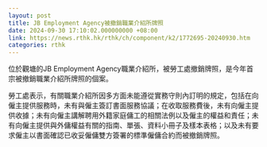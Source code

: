 ```yaml
---
layout: post
title: JB Employment Agency被撤銷職業介紹所牌照
date: 2024-09-30 17:10:02.000000000 +08:00
link: https://news.rthk.hk/rthk/ch/component/k2/1772695-20240930.htm
categories: rthk
---
```


位於觀塘的JB Employment Agency職業介紹所，被勞工處撤銷牌照，是今年首宗被撤銷職業介紹所牌照的個案。

勞工處表示，有關職業介紹所因多方面未能遵從實務守則內訂明的規定，包括在向僱主提供服務時，未有與僱主簽訂書面服務協議；在收取服務費後，未有向僱主提供收據；未有向僱主講解聘用外籍家庭傭工的相關法例以及僱主的權益和責任；未有向僱主提供與外傭權益有關的指南、單張、資料小冊子及樣本表格；以及未有要求僱主以書面確認已收妥僱傭雙方簽署的標準僱傭合約而被撤銷牌照。
